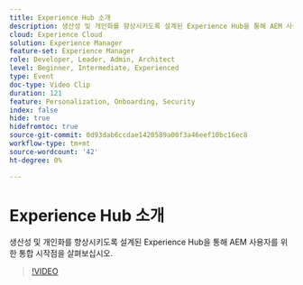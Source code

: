 ```yaml
---
title: Experience Hub 소개
description: 생산성 및 개인화를 향상시키도록 설계된 Experience Hub을 통해 AEM 사용자를 위한 통합 시작점을 살펴보십시오.
cloud: Experience Cloud
solution: Experience Manager
feature-set: Experience Manager
role: Developer, Leader, Admin, Architect
level: Beginner, Intermediate, Experienced
type: Event
doc-type: Video Clip
duration: 121
feature: Personalization, Onboarding, Security
index: false
hide: true
hidefromtoc: true
source-git-commit: 0d93dab6ccdae1420589a00f3a46eef10bc16ec8
workflow-type: tm+mt
source-wordcount: '42'
ht-degree: 0%

---
```



# Experience Hub 소개

생산성 및 개인화를 향상시키도록 설계된 Experience Hub을 통해 AEM 사용자를 위한 통합 시작점을 살펴보십시오.

>[!VIDEO](https://video.tv.adobe.com/v/3459224/?learn=on&enablevpops)
